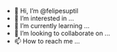 - 👋 Hi, I’m @felipesuptil
- 👀 I’m interested in ...
- 🌱 I’m currently learning ...
- 💞️ I’m looking to collaborate on ...
- 📫 How to reach me ...

<!---
felipesuptil/felipesuptil is a ✨ special ✨ repository because its `README.md` (this file) appears on your GitHub profile.
You can click the Preview link to take a look at your changes.
--->
